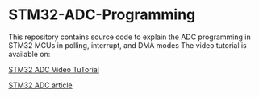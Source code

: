 # STM32-ADC-Programming
This repository contains source code to explain the ADC programming in STM32 MCUs in polling, interrupt, and DMA modes
The video tutorial is available on:

[STM32 ADC Video TuTorial](https://youtu.be/UTYdhF7lxFs)

[STM32 ADC article](https://www.steppeschool.com/pages/blog/stm32-adc-polling-interrupt-dma)
